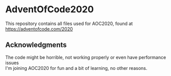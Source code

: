 # AdventOfCode2020

This repository contains all files used for AOC2020, found at https://adventofcode.com/2020

## Acknowledgments

The code might be horrible, not working properly or even have performance issues  
I'm joining AOC2020 for fun and a bit of learning, no other reasons.

